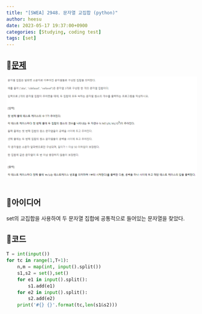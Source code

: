 ```yaml
---
title: "[SWEA] 2948. 문자열 교집합 (python)"
author: heesu
date: 2023-05-17 19:37:00+0900
categories: [Studying, coding test]
tags: [set]
---
```

## 📌[문제](https://swexpertacademy.com/main/code/problem/problemDetail.do?problemLevel=3&contestProbId=AV-Un3G64SUDFAXr&categoryId=AV-Un3G64SUDFAXr&categoryType=CODE&problemTitle=&orderBy=PASS_RATE&selectCodeLang=PYTHON&select-1=3&pageSize=10&pageIndex=11)
![Alt text](https://github.com/skagmltn7/practice_coding_test/blob/main/SWEA/problem/problem_2948.PNG?raw=true)
<br><br>

## 💪아이디어<br>
set의 교집합을 사용하여 두 문자열 집합에 공통적으로 들어있는 문자열을 찾았다.<br>
## 🥂코드
```python
T = int(input())
for tc in range(1,T+1):
    n,m = map(int, input().split())
    s1,s2 = set(),set()
    for e1 in input().split():
        s1.add(e1)
    for e2 in input().split():
        s2.add(e2)
    print('#{} {}'.format(tc,len(s1&s2)))
```